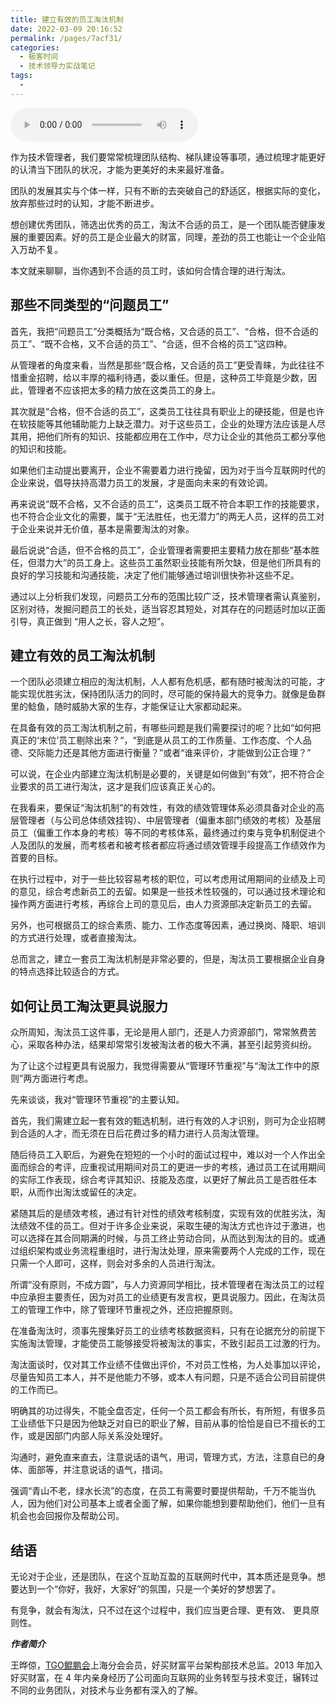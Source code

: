 ```yaml
---
title: 建立有效的员工淘汰机制
date: 2022-03-09 20:16:52
permalink: /pages/7acf31/
categories:
  - 极客时间
  - 技术领导力实战笔记
tags:
  - 
---
```

<audio title="第25讲.建立有效的员工淘汰机制" src="https://static001.geekbang.org/resource/audio/dc/33/dc0191beff23b5ea7cef7386be0bd233.mp3" controls="controls"></audio> 
<p>作为技术管理者，我们要常常梳理团队结构、梯队建设等事项，通过梳理才能更好的认清当下团队的状况，才能为更美好的未来最好准备。</p>
<p>团队的发展其实与个体一样，只有不断的去突破自己的舒适区，根据实际的变化，放弃那些过时的认知，才能不断进步。</p>
<p>想创建优秀团队，筛选出优秀的员工，淘汰不合适的员工，是一个团队能否健康发展的重要因素。好的员工是企业最大的财富，同理，差劲的员工也能让一个企业陷入万劫不复。</p>
<p>本文就来聊聊，当你遇到不合适的员工时，该如何合情合理的进行淘汰。</p>
<h2>那些不同类型的“问题员工”</h2>
<p>首先，我把“问题员工”分类概括为“既合格，又合适的员工”、“合格，但不合适的员工”、“既不合格，又不合适的员工”、“合适，但不合格的员工”这四种。</p>
<p>从管理者的角度来看，当然是那些“既合格，又合适的员工”更受青睐，为此往往不惜重金招聘，给以丰厚的福利待遇，委以重任。但是，这种员工毕竟是少数，因此，管理者不应该把太多的精力放在这类员工的身上。</p>
<p>其次就是“合格，但不合适的员工”，这类员工往往具有职业上的硬技能，但是也许在软技能等其他辅助能力上缺乏潜力。对于这些员工，企业的处理方法应该是人尽其用，把他们所有的知识、技能都应用在工作中，尽力让企业的其他员工都分享他的知识和技能。</p>
<p>如果他们主动提出要离开，企业不需要着力进行挽留，因为对于当今互联网时代的企业来说，倡导扶持高潜力员工的发展，才是面向未来的有效论调。</p>
<p>再来说说“既不合格，又不合适的员工”，这类员工既不符合本职工作的技能要求，也不符合企业文化的需要，属于“无法胜任，也无潜力”的两无人员，这样的员工对于企业来说并无价值，基本是需要淘汰的对象。</p>
<p>最后说说“合适，但不合格的员工”，企业管理者需要把主要精力放在那些“基本胜任，但潜力大”的员工身上。这些员工虽然职业技能有所欠缺，但是他们所具有的良好的学习技能和沟通技能，决定了他们能够通过培训很快弥补这些不足。</p>
<p>通过以上分析我们发现，问题员工分布的范围比较广泛，技术管理者需认真鉴别，区别对待，发掘问题员工的长处，适当容忍其短处，对其存在的问题适时加以正面引导，真正做到 “用人之长，容人之短”。</p>
<h2>建立有效的员工淘汰机制</h2>
<p>一个团队必须建立相应的淘汰机制，人人都有危机感，都有随时被淘汰的可能，才能实现优胜劣汰，保持团队活力的同时，尽可能的保持最大的竞争力。就像是鱼群里的鲶鱼，随时威胁大家的生存，才能保证让大家都动起来。</p>
<p>在具备有效的员工淘汰机制之前，有哪些问题是我们需要探讨的呢？比如“如何把真正的‘末位’员工剔除出来？“，“到底是从员工的工作质量、工作态度、个人品德、交际能力还是其他方面进行衡量？”或者“谁来评价，才能做到公正合理？”</p>
<p>可以说，在企业内部建立淘汰机制是必要的，关键是如何做到“有效”，把不符合企业要求的员工进行淘汰，这才是我们应该真正关心的。</p>
<p>在我看来，要保证“淘汰机制”的有效性，有效的绩效管理体系必须具备对企业的高层管理者（与公司总体绩效挂钩）、中层管理者（偏重本部门绩效的考核）及基层员工（偏重工作本身的考核）等不同的考核体系，最终通过约束与竞争机制促进个人及团队的发展，而考核者和被考核者都应将通过绩效管理手段提高工作绩效作为首要的目标。</p>
<p>在执行过程中，对于一些比较容易考核的职位，可以考虑用试用期间的业绩及上司的意见，综合考虑新员工的去留。如果是一些技术性较强的，可以通过技术理论和操作两方面进行考核，再综合上司的意见后，由人力资源部决定新员工的去留。</p>
<p>另外，也可根据员工的综合素质、能力、工作态度等因素，通过换岗、降职、培训的方式进行处理，或者直接淘汰。</p>
<p>总而言之，建立一套员工淘汰机制是非常必要的，但是，淘汰员工要根据企业自身的特点选择比较适合的方式。</p>
<h2>如何让员工淘汰更具说服力</h2>
<p>众所周知，淘汰员工这件事，无论是用人部门，还是人力资源部门，常常煞费苦心，采取各种办法，结果却常常引发被淘汰者的极大不满，甚至引起劳资纠纷。</p>
<p>为了让这个过程更具有说服力，我觉得需要从“管理环节重视”与“淘汰工作中的原则”两方面进行考虑。</p>
<!-- [[[read_end]]] -->
<p>先来谈谈，我对“管理环节重视”的主要认知。</p>
<p>首先，我们需建立起一套有效的甄选机制，进行有效的人才识别，则可为企业招聘到合适的人才，而无须在日后花费过多的精力进行人员淘汰管理。</p>
<p>随后待员工入职后，为避免在短短的一个小时的面试过程中，难以对一个人作出全面而综合的考评，应重视试用期间对员工的更进一步的考核，通过员工在试用期间的实际工作表现，综合考评其知识、技能及态度，以更好了解此员工是否胜任本职，从而作出淘汰或留任的决定。</p>
<p>紧随其后的是绩效考核，通过有针对性的绩效考核制度，实现有效的优胜劣汰，淘汰绩效不佳的员工。但对于许多企业来说，采取生硬的淘汰方式也许过于激进，也可以选择在其合同期满的时候，与员工终止劳动合同，从而达到淘汰的目的。或通过组织架构或业务流程重组时，进行淘汰处理，原来需要两个人完成的工作，现在只需一个人即可，这样，则会对多余的人员进行淘汰。</p>
<p>所谓“没有原则，不成方圆”，与人力资源同学相比，技术管理者在淘汰员工的过程中应承担主要责任，因为对员工的业绩更有发言权，更具说服力。因此，在淘汰员工的管理工作中，除了管理环节重视之外，还应把握原则。</p>
<p>在准备淘汰时，须事先搜集好员工的业绩考核数据资料，只有在论据充分的前提下实施淘汰管理，才能使员工能够接受将被淘汰的事实，不致引起员工过激的行为。</p>
<p>淘汰面谈时，仅对其工作业绩不佳做出评价，不对员工性格，为人处事加以评论，尽量告知员工本人，并不是他能力不够，或本人有问题，只是不适合公司目前提供的工作而已。</p>
<p>明确其的功过得失，不能全盘否定，任何一个员工都会有所长，有所短，有很多员工业绩低下只是因为他缺乏对自已的职业了解，目前从事的恰恰是自已不擅长的工作，或是因部门内部人际关系没处理好。</p>
<p>沟通时，避免直来直去，注意说话的语气，用词，管理方式，方法，注意自已的身体、面部等，并注意说话的语气，措词。</p>
<p>强调“青山不老，绿水长流”的态度，在员工有需要时要提供帮助，千万不能当仇人，因为他们对公司基本上或者全面了解，如果你能想到要帮助他们，他们一旦有机会也会回报你及帮助公司。</p>
<h2>结语</h2>
<p>无论对于企业，还是团队，在这个互助互盈的互联网时代中，其本质还是竞争。想要达到一个“你好，我好，大家好”的氛围，只是一个美好的梦想罢了。</p>
<p>有竞争，就会有淘汰，只不过在这个过程中，我们应当更合理、更有效、 更具原则性。</p>
<p><em><strong>作者简介</strong></em></p>
<p>王晔倞，<a href="https://tgo.geekbang.org">TGO鲲鹏会</a>上海分会会员，好买财富平台架构部技术总监。2013 年加入好买财富，在 4 年内亲身经历了公司面向互联网的业务转型与技术变迁，辗转过不同的业务团队，对技术与业务都有深入的了解。</p>
<p></p>
